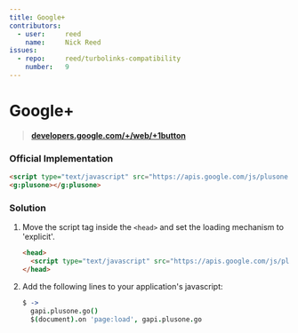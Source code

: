 ```yaml
---
title: Google+
contributors:
  - user:     reed
    name:     Nick Reed
issues:
  - repo:     reed/turbolinks-compatibility
    number:   9
---
```


# Google+

> **[developers.google.com/+/web/+1button](https://developers.google.com/+/web/+1button/)**

### Official Implementation

```html
<script type="text/javascript" src="https://apis.google.com/js/plusone.js"></script>
<g:plusone></g:plusone>
```

### Solution

1.  Move the script tag inside the `<head>` and set the loading mechanism to 'explicit'.
  
    ```html
    <head>
      <script type="text/javascript" src="https://apis.google.com/js/plusone.js" parsetags="explicit"></script>
    </head>
    ```
    
2.  Add the following lines to your application's javascript:

    ```coffeescript
    $ ->
      gapi.plusone.go()
      $(document).on 'page:load', gapi.plusone.go
    ```

